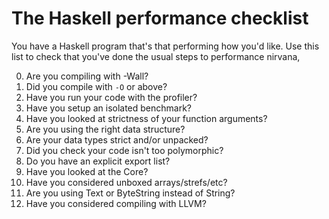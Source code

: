 # The Haskell performance checklist

You have a Haskell program that's that performing how you'd like. Use this list to check that you've done the usual steps to performance nirvana,

0. Are you compiling with -Wall? 
0. Did you compile with `-O` or above?
0. Have you run your code with the profiler? 
0. Have you setup an isolated benchmark? 
0. Have you looked at strictness of your function arguments? 
0. Are you using the right data structure? 
0. Are your data types strict and/or unpacked?
0. Did you check your code isn't too polymorphic? 
0. Do you have an explicit export list?
0. Have you looked at the Core?
0. Have you considered unboxed arrays/strefs/etc? 
0. Are you using Text or ByteString instead of String?
0. Have you considered compiling with LLVM?
